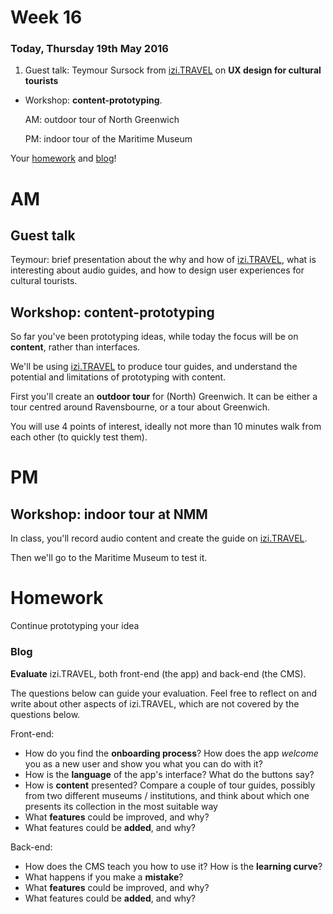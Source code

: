 # Week 16

### Today, Thursday 19th May 2016

1. Guest talk: Teymour Sursock from [izi.TRAVEL](https://izi.travel/en) on **UX design for cultural tourists**
* Workshop: **content-prototyping**.

	AM: outdoor tour of North Greenwich
	
	PM: indoor tour of the Maritime Museum

Your [homework](#homework) and [blog](#blog)!

<!--
In the morning we’ll have a guest from izi.TRAVEL, who offered to run a workshop with our students for free. Using that platform, students will prototype audio-visual tour guides about the Maritime Museum. Then in the afternoon we’ll come to NMM to test what they produced. You’re welcome to join in and see what they’re doing, if you have time (I’ll text you when we’re on our way). This time we won’t be pestering your visitors ;)


Students should come prepared with some content: an idea for a story / tour.

One story for the indoors and one for the outdoors, then we try to connect them both.

See previous week's [homework](../15#homework)
-->


# AM 

## Guest talk

Teymour: brief presentation about the why and how of [izi.TRAVEL](https://izi.travel/en), what is interesting about audio guides, and how to design user experiences for cultural tourists.

## Workshop: content-prototyping 

So far you've been prototyping ideas, while today the focus will be on **content**, rather than interfaces.

We'll be using [izi.TRAVEL](https://izi.travel/en) to produce tour guides, and understand the potential and limitations of prototyping with content.

First you'll create an **outdoor tour** for (North) Greenwich. It can be either a tour centred around Ravensbourne, or a tour about Greenwich.

You will use 4 points of interest, ideally not more than 10 minutes walk from each other (to quickly test them). 


# PM

## Workshop: **indoor tour** at NMM

In class, you'll record audio content and create the guide on [izi.TRAVEL](https://izi.travel/en).

Then we'll go to the Maritime Museum to test it.


# Homework

Continue prototyping your idea

### Blog

**Evaluate** izi.TRAVEL, both front-end (the app) and back-end (the CMS).

The questions below can guide your evaluation. Feel free to reflect on and write about other aspects of izi.TRAVEL, which are not covered by the questions below.

Front-end:

* How do you find the **onboarding process**? How does the app *welcome* you as a new user and show you what you can do with it?
* How is the **language** of the app's interface? What do the buttons say? 
* How is **content** presented? Compare a couple of tour guides, possibly from two different museums / institutions, and think about which one presents its collection in the most suitable way
* What **features** could be improved, and why?
* What features could be **added**, and why?

Back-end:
 
* How does the CMS teach you how to use it? How is the **learning curve**?
* What happens if you make a **mistake**?
* What **features** could be improved, and why?
* What features could be **added**, and why?